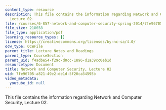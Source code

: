 ```yaml
---
content_type: resource
description: This file contains the information regarding Network and Computer Security,
  Lecture 02.
file: /courses/6-857-network-and-computer-security-spring-2014/7fe96705a82149e2de1d5f20ca34595b_MIT6_857S14_Lec02.pdf
file_size: 218658
file_type: application/pdf
learning_resource_types: []
license: https://creativecommons.org/licenses/by-nc-sa/4.0/
ocw_type: OCWFile
parent_title: Lecture Notes and Readings
parent_type: CourseSection
parent_uid: f4adbe54-f29c-d0cc-1896-d1a39cc0eb1d
resourcetype: Document
title: Network and Computer Security, Lecture 02
uid: 7fe96705-a821-49e2-de1d-5f20ca34595b
video_metadata:
  youtube_id: null
---
```

This file contains the information regarding Network and Computer Security, Lecture 02.